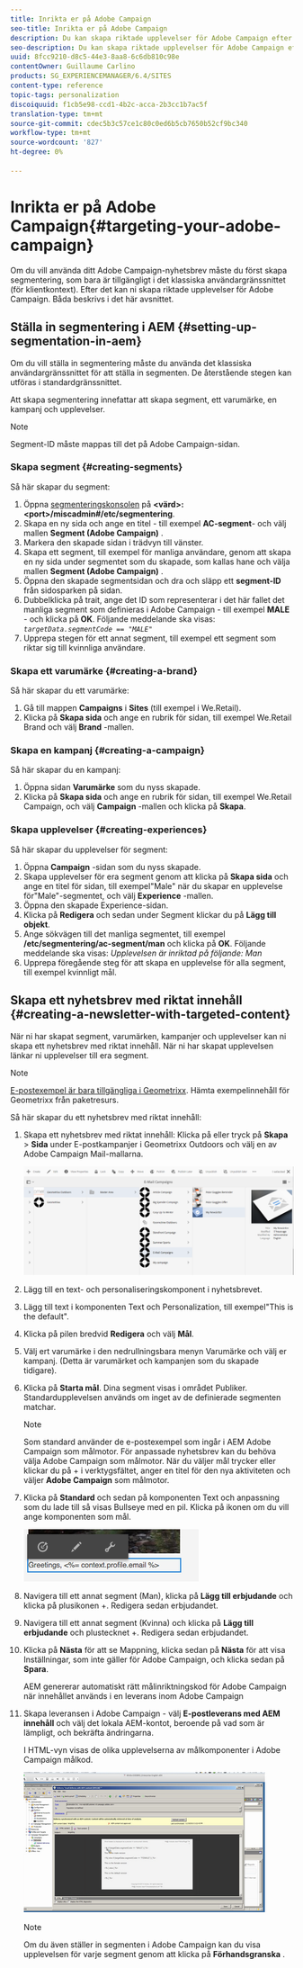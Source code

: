 ```yaml
---
title: Inrikta er på Adobe Campaign
seo-title: Inrikta er på Adobe Campaign
description: Du kan skapa riktade upplevelser för Adobe Campaign efter att du har konfigurerat segmentering
seo-description: Du kan skapa riktade upplevelser för Adobe Campaign efter att du har konfigurerat segmentering
uuid: 8fcc9210-d8c5-44e3-8aa8-6c6db810c98e
contentOwner: Guillaume Carlino
products: SG_EXPERIENCEMANAGER/6.4/SITES
content-type: reference
topic-tags: personalization
discoiquuid: f1cb5e98-ccd1-4b2c-acca-2b3cc1b7ac5f
translation-type: tm+mt
source-git-commit: cdec5b3c57ce1c80c0ed6b5cb7650b52cf9bc340
workflow-type: tm+mt
source-wordcount: '827'
ht-degree: 0%

---
```



# Inrikta er på Adobe Campaign{#targeting-your-adobe-campaign}

Om du vill använda ditt Adobe Campaign-nyhetsbrev måste du först skapa segmentering, som bara är tillgängligt i det klassiska användargränssnittet (för klientkontext). Efter det kan ni skapa riktade upplevelser för Adobe Campaign. Båda beskrivs i det här avsnittet.

## Ställa in segmentering i AEM {#setting-up-segmentation-in-aem}

Om du vill ställa in segmentering måste du använda det klassiska användargränssnittet för att ställa in segmenten. De återstående stegen kan utföras i standardgränssnittet.

Att skapa segmentering innefattar att skapa segment, ett varumärke, en kampanj och upplevelser.

>[!NOTE]
>
>Segment-ID måste mappas till det på Adobe Campaign-sidan.

### Skapa segment {#creating-segments}

Så här skapar du segment:

1. Öppna [segmenteringskonsolen](http://localhost:4502/miscadmin#/etc/segmentation) på **&lt;värd>:&lt;port>/miscadmin#/etc/segmentering**.
1. Skapa en ny sida och ange en titel - till exempel **AC-segment**- och välj mallen **Segment (Adobe Campaign)** .
1. Markera den skapade sidan i trädvyn till vänster.
1. Skapa ett segment, till exempel för manliga användare, genom att skapa en ny sida under segmentet som du skapade, som kallas hane och välja mallen **Segment (Adobe Campaign)** .
1. Öppna den skapade segmentsidan och dra och släpp ett **segment-ID** från sidosparken på sidan.
1. Dubbelklicka på trait, ange det ID som representerar i det här fallet det manliga segment som definieras i Adobe Campaign - till exempel **MALE** - och klicka på **OK**. Följande meddelande ska visas: *`targetData.segmentCode == "MALE"`*
1. Upprepa stegen för ett annat segment, till exempel ett segment som riktar sig till kvinnliga användare.

### Skapa ett varumärke {#creating-a-brand}

Så här skapar du ett varumärke:

1. Gå till mappen **Campaigns** i **Sites** (till exempel i We.Retail).
1. Klicka på **Skapa sida** och ange en rubrik för sidan, till exempel We.Retail Brand och välj **Brand** -mallen.

### Skapa en kampanj {#creating-a-campaign}

Så här skapar du en kampanj:

1. Öppna sidan **Varumärke** som du nyss skapade.
1. Klicka på **Skapa sida** och ange en rubrik för sidan, till exempel We.Retail Campaign, och välj **Campaign** -mallen och klicka på **Skapa**.

### Skapa upplevelser {#creating-experiences}

Så här skapar du upplevelser för segment:

1. Öppna **Campaign** -sidan som du nyss skapade.
1. Skapa upplevelser för era segment genom att klicka på **Skapa sida** och ange en titel för sidan, till exempel&quot;Male&quot; när du skapar en upplevelse för&quot;Male&quot;-segmentet, och välj **Experience** -mallen.
1. Öppna den skapade Experience-sidan.
1. Klicka på **Redigera** och sedan under Segment klickar du på **Lägg till objekt**.
1. Ange sökvägen till det manliga segmentet, till exempel **/etc/segmentering/ac-segment/man** och klicka på **OK**. Följande meddelande ska visas: *Upplevelsen är inriktad på följande: Man*
1. Upprepa föregående steg för att skapa en upplevelse för alla segment, till exempel kvinnligt mål.

## Skapa ett nyhetsbrev med riktat innehåll {#creating-a-newsletter-with-targeted-content}

När ni har skapat segment, varumärken, kampanjer och upplevelser kan ni skapa ett nyhetsbrev med riktat innehåll. När ni har skapat upplevelsen länkar ni upplevelser till era segment.

>[!NOTE]
>
>[E-postexempel är bara tillgängliga i Geometrixx](/help/sites-developing/we-retail.md). Hämta exempelinnehåll för Geometrixx från paketresurs.

Så här skapar du ett nyhetsbrev med riktat innehåll:

1. Skapa ett nyhetsbrev med riktat innehåll: Klicka på eller tryck på **Skapa** > **Sida** under E-postkampanjer i Geometrixx Outdoors och välj en av Adobe Campaign Mail-mallarna.

   ![chlimage_1-188](assets/chlimage_1-188.png)

1. Lägg till en text- och personaliseringskomponent i nyhetsbrevet.
1. Lägg till text i komponenten Text och Personalization, till exempel&quot;This is the default&quot;.
1. Klicka på pilen bredvid **Redigera** och välj **Mål**.
1. Välj ert varumärke i den nedrullningsbara menyn Varumärke och välj er kampanj. (Detta är varumärket och kampanjen som du skapade tidigare).
1. Klicka på **Starta mål**. Dina segment visas i området Publiker. Standardupplevelsen används om inget av de definierade segmenten matchar.

   >[!NOTE]
   >
   >Som standard använder de e-postexempel som ingår i AEM Adobe Campaign som målmotor. För anpassade nyhetsbrev kan du behöva välja Adobe Campaign som målmotor. När du väljer mål trycker eller klickar du på + i verktygsfältet, anger en titel för den nya aktiviteten och väljer **Adobe Campaign** som målmotor.

1. Klicka på **Standard** och sedan på komponenten Text och anpassning som du lade till så visas Bullseye med en pil. Klicka på ikonen om du vill ange komponenten som mål.

   ![chlimage_1-189](assets/chlimage_1-189.png)

1. Navigera till ett annat segment (Man), klicka på **Lägg till erbjudande** och klicka på plusikonen +. Redigera sedan erbjudandet.
1. Navigera till ett annat segment (Kvinna) och klicka på **Lägg till erbjudande** och plustecknet +. Redigera sedan erbjudandet.
1. Klicka på **Nästa** för att se Mappning, klicka sedan på **Nästa** för att visa Inställningar, som inte gäller för Adobe Campaign, och klicka sedan på **Spara**.

   AEM genererar automatiskt rätt målinriktningskod för Adobe Campaign när innehållet används i en leverans inom Adobe Campaign

1. Skapa leveransen i Adobe Campaign - välj **E-postleverans med AEM innehåll** och välj det lokala AEM-kontot, beroende på vad som är lämpligt, och bekräfta ändringarna.

   I HTML-vyn visas de olika upplevelserna av målkomponenter i Adobe Campaign målkod.

   ![chlimage_1-190](assets/chlimage_1-190.png)

   >[!NOTE]
   >
   >Om du även ställer in segmenten i Adobe Campaign kan du visa upplevelsen för varje segment genom att klicka på **Förhandsgranska** .

